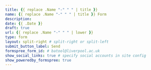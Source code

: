 ```yaml
---
title: {{ replace .Name "-" " " | title }}
name: {{ replace .Name "-" " " | title }} Form
description:
date: {{ .Date }}
draft: true
url: {{ replace .Name "-" " " | lower }}
type: form
layout: split-right # split-right or split-left
submit_button_label: Send
formspree_form_id: # batool@liverpool.ac.uk
show_social_links: true # specify social accounts in site config
show_poweredby_formspree: true
---
```


